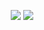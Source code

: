 <p align = "center">
  <img src = "https://github-readme-stats.vercel.app/api?username=sansui-d&show_icons=true&theme=material-palenight&hide=contribs,prs&line_height=27">
  <img src = "https://github-readme-stats.vercel.app/api/top-langs/?username=sansui-d&layout=compact&theme=material-palenight">
</p>
